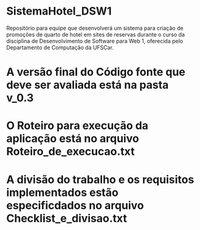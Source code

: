 # SistemaHotel_DSW1
Repositório para equipe que desenvolverá um sistema para criação de promoções de quarto de hotel em sites de reservas durante o curso da disciplina de Desenvolvimento de Software para Web 1, oferecida pelo Departamento de Computação da UFSCar.

# A versão final do Código fonte que deve ser avaliada está na pasta v_0.3
# O Roteiro para execução da aplicação está no arquivo Roteiro_de_execucao.txt
# A divisão do trabalho e os requisitos implementados estão especificdados no arquivo Checklist_e_divisao.txt
